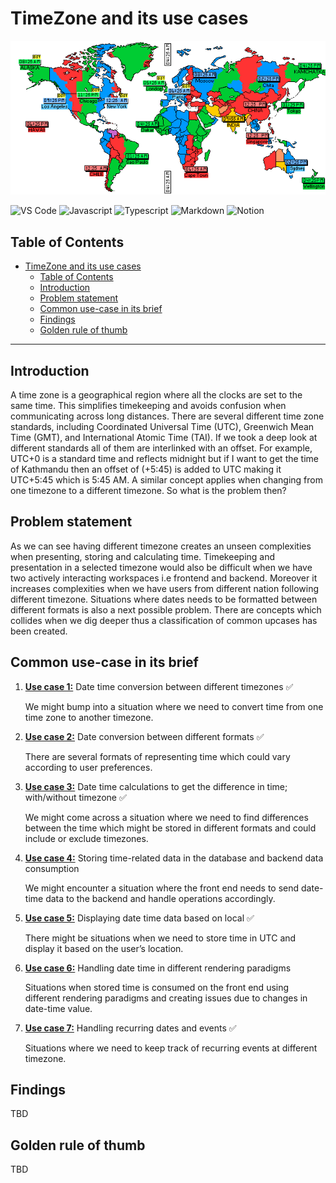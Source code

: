 # TimeZone and its use cases

![Internalization image](docs/Internalization.png)

![VS Code](https://img.shields.io/badge/VSCode-0078D4?style=for-the-badge&logo=visual%20studio%20code&logoColor=white) ![Javascript](https://img.shields.io/badge/JavaScript-323330?style=for-the-badge&logo=javascript&logoColor=F7DF1E) ![Typescript](https://img.shields.io/badge/TypeScript-007ACC?style=for-the-badge&logo=typescript&logoColor=white) ![Markdown](https://img.shields.io/badge/Markdown-000000?style=for-the-badge&logo=markdown&logoColor=white) ![Notion](https://img.shields.io/badge/Notion-000000?style=for-the-badge&logo=notion&logoColor=white)

## Table of Contents

- [TimeZone and its use cases](#timezone-and-its-use-cases)
  - [Table of Contents](#table-of-contents)
  - [Introduction](#introduction)
  - [Problem statement](#problem-statement)
  - [Common use-case in its brief](#common-use-case-in-its-brief)
  - [Findings](#findings)
  - [Golden rule of thumb](#golden-rule-of-thumb)

---

## Introduction

A time zone is a geographical region where all the clocks are set to the same time. This simplifies timekeeping and avoids confusion when communicating across long distances. There are several different time zone standards, including Coordinated Universal Time (UTC), Greenwich Mean Time (GMT), and International Atomic Time (TAI). If we took a deep look at different standards all of them are interlinked with an offset. For example, UTC+0 is a standard time and reflects midnight but if I want to get the time of Kathmandu then an offset of (+5:45) is added to UTC making it UTC+5:45 which is 5:45 AM. A similar concept applies when changing from one timezone to a different timezone. So what is the problem then?

## Problem statement

As we can see having different timezone creates an unseen complexities when presenting, storing and calculating time. Timekeeping and presentation in a selected timezone would also be difficult when we have two actively interacting workspaces i.e frontend and backend. Moreover it increases complexities when we have users from different nation following different timezone. Situations where dates needs to be formatted between different formats is also a next possible problem. There are concepts which collides when we dig deeper thus a classification of common upcases has been created.

## Common use-case in its brief

1. [**Use case 1:**](./src/Usecase1/ReadMe.md) Date time conversion between different timezones ✅

    We might bump into a situation where we need to convert time from one time zone to another timezone.

2. [**Use case 2:**](./src/Usecase2/ReadMe.md) Date conversion between different formats ✅

    There are several formats of representing time which could vary according to user preferences.

3. [**Use case 3:**](./src/Usecase3/ReadMe.md) Date time calculations to get the difference in time; with/without timezone ✅

    We might come across a situation where we need to find differences between the time which might be stored in different formats and could include or exclude timezones.

4. [**Use case 4:**](./src/Usecase4/ReadMe.md) Storing time-related data in the database and backend data consumption

    We might encounter a situation where the front end needs to send date-time data to the backend and handle operations accordingly.

5. [**Use case 5:**](./src/Usecase5/ReadMe.md) Displaying date time data based on local ✅

    There might be situations when we need to store time in UTC and display it based on the user’s location.

6. [**Use case 6:**](./src/Usecase6/ReadMe.md) Handling date time in different rendering paradigms

    Situations when stored time is consumed on the front end using different rendering paradigms and creating issues due to changes in date-time value.

7. [**Use case 7:**](./src/Usecase7/ReadMe.md) Handling recurring dates and events ✅

    Situations where we need to keep track of recurring events at different timezone.

## Findings

TBD

## Golden rule of thumb

TBD

